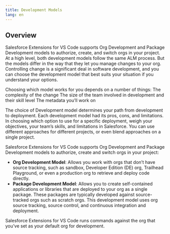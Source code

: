 ```yaml
---
title: Development Models
lang: en
---
```


## Overview

Salesforce Extensions for VS Code supports Org Development and Package Development models to authorize, create, and switch orgs in your project. At a high level, both development models follow the same ALM process. But the models differ in the way that they let you manage changes to your org. Controlling change is a significant deal in software development, and you can choose the development model that best suits your situation if you understand your options.

 Choosing which model works for you depends on a number of things: 
The complexity of the change
The size of the team involved in development and their skill level
The metadata you’ll work on

The choice of Development model determines your path from development to deployment. Each development model had its pros, cons, and limitations. In choosing which option to use for a specific deployment, weigh your objectives, your team’s skills, and limitations in Salesforce. You can use different approaches for different projects, or even blend approaches on a single project.


Salesforce Extensions for VS Code supports Org Development and Package Development models to authorize, create and switch orgs in your project:

- **Org Development Model**: Allows you work with orgs that don’t have source tracking, such as sandbox, Developer Edition (DE) org, Trailhead Playground, or even a production org to retrieve and deploy code directly.
- **Package Development Model**: Allows you to create self-contained applications or libraries that are deployed to your org as a single package. These packages are typically developed against source-tracked orgs such as scratch orgs. This development model uses org source tracking, source control, and continuous integration and deployment.

Salesforce Extensions for VS Code runs commands against the org that you’ve set as your default org for development.




